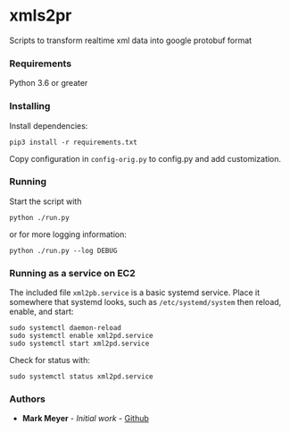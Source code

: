 # xmls2pr 
Scripts to transform realtime xml data into google protobuf format

### Requirements
Python 3.6 or greater

### Installing
Install dependencies:  
```
pip3 install -r requirements.txt
``` 

Copy configuration in `config-orig.py` to config.py and add customization.

### Running
Start the script with
```
python ./run.py
```
or for more logging information:
```
python ./run.py --log DEBUG 
```

### Running as a service on EC2
The included file `xml2pb.service` is a basic systemd service. Place it somewhere 
that systemd looks, such as `/etc/systemd/system` then reload, enable, and start:
```
sudo systemctl daemon-reload
sudo systemctl enable xml2pd.service
sudo systemctl start xml2pd.service
```
Check for status with:

```
sudo systemctl status xml2pd.service
```


### Authors
* **Mark Meyer** - *Initial work* - [Github](https://github.com/mark-meyer)

